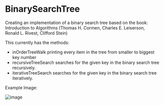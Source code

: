 # BinarySearchTree
Creating an implementation of a binary search tree based on the book: Introduction to Algorithms (Thomas H. Cormen, Charles E. Leiserson, Ronald L. Rivest, Clifford Stein)

This currently has the methods:
* inOrderTreeWalk printing every item in the tree from smaller to biggest key number
* recursiveTreeSearch searches for the given key in the binary search tree recursively.
* iterativeTreeSearch searches for the given key in the binary search tree iteratively.

Example Image:

![image](https://user-images.githubusercontent.com/26616282/157593930-148479a0-f4f0-4072-8160-7b8bd217eb37.png)
